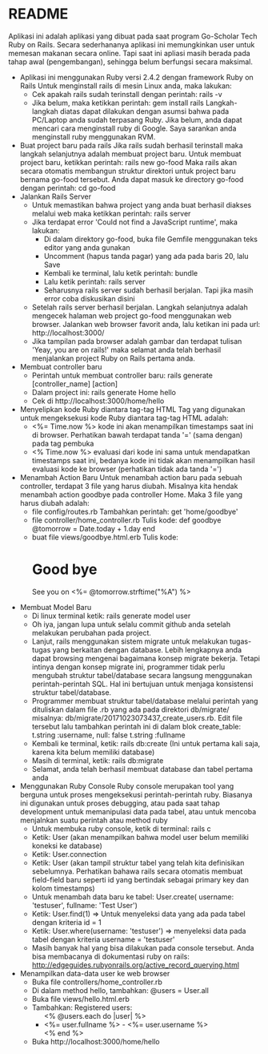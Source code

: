 # README

Aplikasi ini adalah aplikasi yang dibuat pada saat program Go-Scholar Tech Ruby on Rails. Secara sederhananya aplikasi ini memungkinkan user untuk memesan makanan secara online. Tapi saat ini apliasi masih berada pada tahap awal (pengembangan), sehingga belum berfungsi secara maksimal.

* Aplikasi ini menggunakan Ruby versi 2.4.2 dengan framework Ruby on Rails
  Untuk menginstall rails di mesin Linux anda, maka lakukan:
  - Cek apakah rails sudah terinstall dengan perintah: rails -v
  - Jika belum, maka ketikkan perintah: gem install rails
  Langkah-langkah diatas dapat dilakukan dengan asumsi bahwa pada PC/Laptop anda sudah terpasang Ruby. Jika belum, anda dapat mencari cara menginstall ruby di Google. Saya sarankan anda menginstall ruby menggunakan RVM.
* Buat project baru pada rails
  Jika rails sudah berhasil terinstall maka langkah selanjutnya adalah membuat project baru. Untuk membuat project baru, ketikkan perintah: rails new go-food
  Maka rails akan secara otomatis membangun struktur direktori untuk project baru bernama go-food tersebut. Anda dapat masuk ke directory go-food dengan perintah: cd go-food
* Jalankan Rails Server
  - Untuk memastikan bahwa project yang anda buat berhasil diakses melalui web maka ketikkan perintah: rails server
  - Jika terdapat error 'Could not find a JavaScript runtime', maka lakukan:
    + Di dalam direktory go-food, buka file Gemfile menggunakan teks editor yang anda gunakan
    + Uncomment (hapus tanda pagar) yang ada pada baris 20, lalu Save
    + Kembali ke terminal, lalu ketik perintah: bundle
    + Lalu ketik perintah: rails server
    + Seharusnya rails server sudah berhasil berjalan. Tapi jika masih error coba diskusikan disini
  - Setelah rails server berhasil berjalan. Langkah selanjutnya adalah mengecek halaman web project go-food menggunakan web browser. Jalankan web browser favorit anda, lalu ketikan ini pada url: http://localhost:3000/
  - Jika tampilan pada browser adalah gambar dan terdapat tulisan 'Yeay, you are on rails!' maka selamat anda telah berhasil menjalankan project Ruby on Rails pertama anda.
* Membuat controller baru
  - Perintah untuk membuat controller baru: rails generate [controller_name] [action]
  - Dalam project ini: rails generate Home hello
  - Cek di http://localhost:3000/home/hello
* Menyelipkan kode Ruby diantara tag-tag HTML
  Tag yang digunakan untuk mengeksekusi kode Ruby diantara tag-tag HTML adalah:
  + <%= Time.now %> kode ini akan menampilkan timestamps saat ini di browser. Perhatikan bawah terdapat tanda '=' (sama dengan) pada tag pembuka
  + <% Time.now %> evaluasi dari kode ini sama untuk mendapatkan timestamps saat ini, bedanya kode ini tidak akan menampilkan hasil evaluasi kode ke browser (perhatikan tidak ada tanda '=')
* Menambah Action Baru
  Untuk menambah action baru pada sebuah controller, terdapat 3 file yang harus diubah. Misalnya kita hendak menambah action goodbye pada controller Home. Maka 3 file yang harus diubah adalah:
  + file config/routes.rb
    Tambahkan perintah: get 'home/goodbye'
  + file controller/home_controller.rb
    Tulis kode:
    def goodbye
      @tomorrow = Date.today + 1.day
    end
  + buat file views/goodbye.html.erb
    Tulis kode:
    <h1>Good bye</h1>
      <p>See you on <%= @tomorrow.strftime("%A") %></p>
* Membuat Model Baru
  - Di linux terminal ketik: rails generate model user
  - Oh iya, jangan lupa untuk selalu commit github anda setelah melakukan perubahan pada project.
  - Lanjut, rails menggunakan sistem migrate untuk melakukan tugas-tugas yang berkaitan dengan database. Lebih lengkapnya anda dapat browsing mengenai bagaimana konsep migrate bekerja. Tetapi intinya dengan konsep migrate ini, programmer tidak perlu mengubah struktur tabel/database secara langsung menggunakan perintah-perintah SQL. Hal ini bertujuan untuk menjaga konsistensi struktur tabel/database.
  - Programmer membuat struktur tabel/database melalui perintah yang dituliskan dalam file .rb yang ada pada direktori db/migrate/ misalnya: db/migrate/20171023073437_create_users.rb. Edit file tersebut lalu tambahkan perintah ini di dalam blok create_table:
    t.string :username, null: false
    t.string :fullname
  - Kembali ke terminal, ketik: rails db:create (Ini untuk pertama kali saja, karena kita belum memiliki database)
  - Masih di terminal, ketik: rails db:migrate
  - Selamat, anda telah berhasil membuat database dan tabel pertama anda
* Menggunakan Ruby Console
  Ruby console merupakan tool yang berguna untuk proses mengeksekusi perintah-perintah ruby. Biasanya ini digunakan untuk proses debugging, atau pada saat tahap development untuk memanipulasi data pada tabel, atau untuk mencoba menjalnkan suatu perintah atau method ruby
  - Untuk membuka ruby console, ketik di terminal: rails c
  - Ketik: User (akan menampilkan bahwa model user belum memiliki koneksi ke database)
  - Ketik: User.connection
  - Ketik: User (akan tampil struktur tabel yang telah kita definisikan sebelumnya. Perhatikan bahawa rails secara otomatis membuat field-field baru seperti id yang bertindak sebagai primary key dan kolom timestamps)
  - Untuk menambah data baru ke tabel: User.create( username: 'testuser', fullname: 'Test User')
  - Ketik: User.find(1) => Untuk menyeleksi data yang ada pada tabel dengan kriteria id = 1
  - Ketik: User.where(username: 'testuser') => menyeleksi data pada tabel dengan kriteria username = 'testuser'
  - Masih banyak hal yang bisa dilakukan pada console tersebut. Anda bisa membacanya di dokumentasi ruby on rails: http://edgeguides.rubyonrails.org/active_record_querying.html
* Menampilkan data-data user ke web browser
  - Buka file controllers/home_controller.rb
  - Di dalam method hello, tambahkan: @users = User.all
  - Buka file views/hello.html.erb
  - Tambahkan:
    Registered users:
    <ul>
    <% @users.each do |user| %>
      <li> <%= user.fullname %> - <%= user.username %></li>
    <% end %>
    </ul>
  - Buka http://localhost:3000/home/hello
